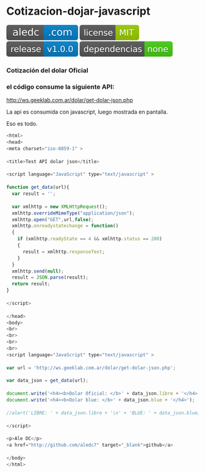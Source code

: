 # Cotizacion-dojar-javascript
[![aledc.com](https://github.com/aledc7/Scrum-Certification/blob/master/recursos/aledc.com.svg)](https://aledc.com)
[![License](https://github.com/aledc7/Scrum-Certification/blob/master/recursos/mit-license.svg)](https://aledc.com)
[![GitHub release](https://github.com/aledc7/Scrum-Certification/blob/master/recursos/release.svg)](https://aledc.com)
[![Dependencies](https://github.com/aledc7/Scrum-Certification/blob/master/recursos/dependencias-none.svg)](https://aledc.com)



### Cotización del dolar Oficial 


### el código consume la siguiente API:  
http://ws.geeklab.com.ar/dolar/get-dolar-json.php


La api es consumida con javascript, luego mostrada en pantalla.

Eso es todo.






```js
<html>
<head>
<meta charset="iso-8859-1" >

<title>Test API dolar json</title>

<script language="JavaScript" type="text/javascript" >

function get_data(url){
  var result = '';

  var xmlhttp = new XMLHttpRequest();
  xmlhttp.overrideMimeType("application/json");
  xmlhttp.open("GET",url,false);
  xmlhttp.onreadystatechange = function()
  {
    if (xmlhttp.readyState == 4 && xmlhttp.status == 200)
    {
      result = xmlhttp.responseText;
    }
  }
  xmlhttp.send(null);
  result = JSON.parse(result);
  return result;
}

</script>

</head>
<body>
<br>
<br>
<br>
<br>
<script language="JavaScript" type="text/javascript" >

var url = 'http://ws.geeklab.com.ar/dolar/get-dolar-json.php';

var data_json = get_data(url);

document.write('<h4><b>Dolar Oficial: </b>' + data_json.libre + '</h4>');
document.write('<h4><b>Dolar blue: </b>' + data_json.blue + '</h4>');

//alert('LIBRE: ' + data_json.libre + '\n' + 'BLUE: ' + data_json.blue);

</script>

<p>Ale DC</p>
<a href="http://github.com/aledc7" target="_blank">github</a>

</body>
</html>

```
